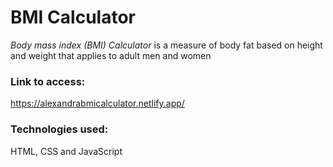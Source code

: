 # BMI Calculator #

*Body mass index (BMI) Calculator* is a measure of body fat based on height and weight that applies to adult men and women

### Link to access:
https://alexandrabmicalculator.netlify.app/

### Technologies used:

HTML, CSS and JavaScript
